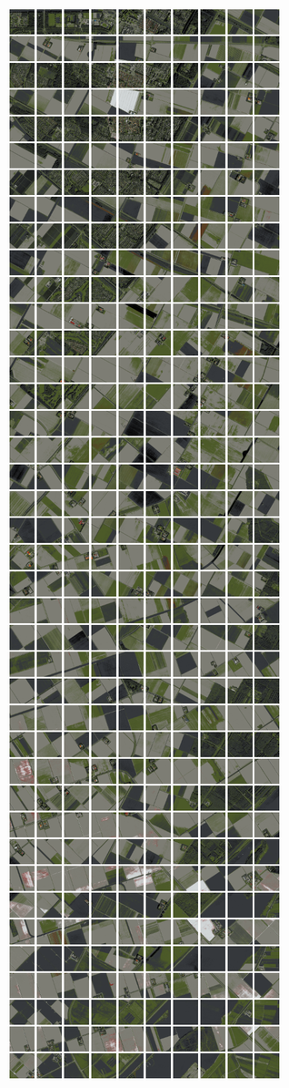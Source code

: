 <html>
<div>
<img src="https://github.com/HakkaTjakka/NL_TILE_MAP/blob/main/18/631/-1053/r.6310.-10530.png" height="44" width="44">
<img src="https://github.com/HakkaTjakka/NL_TILE_MAP/blob/main/18/631/-1053/r.6311.-10530.png" height="44" width="44">
<img src="https://github.com/HakkaTjakka/NL_TILE_MAP/blob/main/18/631/-1053/r.6312.-10530.png" height="44" width="44">
<img src="https://github.com/HakkaTjakka/NL_TILE_MAP/blob/main/18/631/-1053/r.6313.-10530.png" height="44" width="44">
<img src="https://github.com/HakkaTjakka/NL_TILE_MAP/blob/main/18/631/-1053/r.6314.-10530.png" height="44" width="44">
<img src="https://github.com/HakkaTjakka/NL_TILE_MAP/blob/main/18/631/-1053/r.6315.-10530.png" height="44" width="44">
<img src="https://github.com/HakkaTjakka/NL_TILE_MAP/blob/main/18/631/-1053/r.6316.-10530.png" height="44" width="44">
<img src="https://github.com/HakkaTjakka/NL_TILE_MAP/blob/main/18/631/-1053/r.6317.-10530.png" height="44" width="44">
<img src="https://github.com/HakkaTjakka/NL_TILE_MAP/blob/main/18/631/-1053/r.6318.-10530.png" height="44" width="44">
<img src="https://github.com/HakkaTjakka/NL_TILE_MAP/blob/main/18/631/-1053/r.6319.-10530.png" height="44" width="44">
<img src="https://github.com/HakkaTjakka/NL_TILE_MAP/blob/main/18/632/-1053/r.6320.-10530.png" height="44" width="44">
<img src="https://github.com/HakkaTjakka/NL_TILE_MAP/blob/main/18/632/-1053/r.6321.-10530.png" height="44" width="44">
<img src="https://github.com/HakkaTjakka/NL_TILE_MAP/blob/main/18/632/-1053/r.6322.-10530.png" height="44" width="44">
<img src="https://github.com/HakkaTjakka/NL_TILE_MAP/blob/main/18/632/-1053/r.6323.-10530.png" height="44" width="44">
<img src="https://github.com/HakkaTjakka/NL_TILE_MAP/blob/main/18/632/-1053/r.6324.-10530.png" height="44" width="44">
<img src="https://github.com/HakkaTjakka/NL_TILE_MAP/blob/main/18/632/-1053/r.6325.-10530.png" height="44" width="44">
<img src="https://github.com/HakkaTjakka/NL_TILE_MAP/blob/main/18/632/-1053/r.6326.-10530.png" height="44" width="44">
<img src="https://github.com/HakkaTjakka/NL_TILE_MAP/blob/main/18/632/-1053/r.6327.-10530.png" height="44" width="44">
<img src="https://github.com/HakkaTjakka/NL_TILE_MAP/blob/main/18/632/-1053/r.6328.-10530.png" height="44" width="44">
<img src="https://github.com/HakkaTjakka/NL_TILE_MAP/blob/main/18/632/-1053/r.6329.-10530.png" height="44" width="44">
<br>
<img src="https://github.com/HakkaTjakka/NL_TILE_MAP/blob/main/18/631/-1053/r.6310.-10529.png" height="44" width="44">
<img src="https://github.com/HakkaTjakka/NL_TILE_MAP/blob/main/18/631/-1053/r.6311.-10529.png" height="44" width="44">
<img src="https://github.com/HakkaTjakka/NL_TILE_MAP/blob/main/18/631/-1053/r.6312.-10529.png" height="44" width="44">
<img src="https://github.com/HakkaTjakka/NL_TILE_MAP/blob/main/18/631/-1053/r.6313.-10529.png" height="44" width="44">
<img src="https://github.com/HakkaTjakka/NL_TILE_MAP/blob/main/18/631/-1053/r.6314.-10529.png" height="44" width="44">
<img src="https://github.com/HakkaTjakka/NL_TILE_MAP/blob/main/18/631/-1053/r.6315.-10529.png" height="44" width="44">
<img src="https://github.com/HakkaTjakka/NL_TILE_MAP/blob/main/18/631/-1053/r.6316.-10529.png" height="44" width="44">
<img src="https://github.com/HakkaTjakka/NL_TILE_MAP/blob/main/18/631/-1053/r.6317.-10529.png" height="44" width="44">
<img src="https://github.com/HakkaTjakka/NL_TILE_MAP/blob/main/18/631/-1053/r.6318.-10529.png" height="44" width="44">
<img src="https://github.com/HakkaTjakka/NL_TILE_MAP/blob/main/18/631/-1053/r.6319.-10529.png" height="44" width="44">
<img src="https://github.com/HakkaTjakka/NL_TILE_MAP/blob/main/18/632/-1053/r.6320.-10529.png" height="44" width="44">
<img src="https://github.com/HakkaTjakka/NL_TILE_MAP/blob/main/18/632/-1053/r.6321.-10529.png" height="44" width="44">
<img src="https://github.com/HakkaTjakka/NL_TILE_MAP/blob/main/18/632/-1053/r.6322.-10529.png" height="44" width="44">
<img src="https://github.com/HakkaTjakka/NL_TILE_MAP/blob/main/18/632/-1053/r.6323.-10529.png" height="44" width="44">
<img src="https://github.com/HakkaTjakka/NL_TILE_MAP/blob/main/18/632/-1053/r.6324.-10529.png" height="44" width="44">
<img src="https://github.com/HakkaTjakka/NL_TILE_MAP/blob/main/18/632/-1053/r.6325.-10529.png" height="44" width="44">
<img src="https://github.com/HakkaTjakka/NL_TILE_MAP/blob/main/18/632/-1053/r.6326.-10529.png" height="44" width="44">
<img src="https://github.com/HakkaTjakka/NL_TILE_MAP/blob/main/18/632/-1053/r.6327.-10529.png" height="44" width="44">
<img src="https://github.com/HakkaTjakka/NL_TILE_MAP/blob/main/18/632/-1053/r.6328.-10529.png" height="44" width="44">
<img src="https://github.com/HakkaTjakka/NL_TILE_MAP/blob/main/18/632/-1053/r.6329.-10529.png" height="44" width="44">
<br>
<img src="https://github.com/HakkaTjakka/NL_TILE_MAP/blob/main/18/631/-1053/r.6310.-10528.png" height="44" width="44">
<img src="https://github.com/HakkaTjakka/NL_TILE_MAP/blob/main/18/631/-1053/r.6311.-10528.png" height="44" width="44">
<img src="https://github.com/HakkaTjakka/NL_TILE_MAP/blob/main/18/631/-1053/r.6312.-10528.png" height="44" width="44">
<img src="https://github.com/HakkaTjakka/NL_TILE_MAP/blob/main/18/631/-1053/r.6313.-10528.png" height="44" width="44">
<img src="https://github.com/HakkaTjakka/NL_TILE_MAP/blob/main/18/631/-1053/r.6314.-10528.png" height="44" width="44">
<img src="https://github.com/HakkaTjakka/NL_TILE_MAP/blob/main/18/631/-1053/r.6315.-10528.png" height="44" width="44">
<img src="https://github.com/HakkaTjakka/NL_TILE_MAP/blob/main/18/631/-1053/r.6316.-10528.png" height="44" width="44">
<img src="https://github.com/HakkaTjakka/NL_TILE_MAP/blob/main/18/631/-1053/r.6317.-10528.png" height="44" width="44">
<img src="https://github.com/HakkaTjakka/NL_TILE_MAP/blob/main/18/631/-1053/r.6318.-10528.png" height="44" width="44">
<img src="https://github.com/HakkaTjakka/NL_TILE_MAP/blob/main/18/631/-1053/r.6319.-10528.png" height="44" width="44">
<img src="https://github.com/HakkaTjakka/NL_TILE_MAP/blob/main/18/632/-1053/r.6320.-10528.png" height="44" width="44">
<img src="https://github.com/HakkaTjakka/NL_TILE_MAP/blob/main/18/632/-1053/r.6321.-10528.png" height="44" width="44">
<img src="https://github.com/HakkaTjakka/NL_TILE_MAP/blob/main/18/632/-1053/r.6322.-10528.png" height="44" width="44">
<img src="https://github.com/HakkaTjakka/NL_TILE_MAP/blob/main/18/632/-1053/r.6323.-10528.png" height="44" width="44">
<img src="https://github.com/HakkaTjakka/NL_TILE_MAP/blob/main/18/632/-1053/r.6324.-10528.png" height="44" width="44">
<img src="https://github.com/HakkaTjakka/NL_TILE_MAP/blob/main/18/632/-1053/r.6325.-10528.png" height="44" width="44">
<img src="https://github.com/HakkaTjakka/NL_TILE_MAP/blob/main/18/632/-1053/r.6326.-10528.png" height="44" width="44">
<img src="https://github.com/HakkaTjakka/NL_TILE_MAP/blob/main/18/632/-1053/r.6327.-10528.png" height="44" width="44">
<img src="https://github.com/HakkaTjakka/NL_TILE_MAP/blob/main/18/632/-1053/r.6328.-10528.png" height="44" width="44">
<img src="https://github.com/HakkaTjakka/NL_TILE_MAP/blob/main/18/632/-1053/r.6329.-10528.png" height="44" width="44">
<br>
<img src="https://github.com/HakkaTjakka/NL_TILE_MAP/blob/main/18/631/-1053/r.6310.-10527.png" height="44" width="44">
<img src="https://github.com/HakkaTjakka/NL_TILE_MAP/blob/main/18/631/-1053/r.6311.-10527.png" height="44" width="44">
<img src="https://github.com/HakkaTjakka/NL_TILE_MAP/blob/main/18/631/-1053/r.6312.-10527.png" height="44" width="44">
<img src="https://github.com/HakkaTjakka/NL_TILE_MAP/blob/main/18/631/-1053/r.6313.-10527.png" height="44" width="44">
<img src="https://github.com/HakkaTjakka/NL_TILE_MAP/blob/main/18/631/-1053/r.6314.-10527.png" height="44" width="44">
<img src="https://github.com/HakkaTjakka/NL_TILE_MAP/blob/main/18/631/-1053/r.6315.-10527.png" height="44" width="44">
<img src="https://github.com/HakkaTjakka/NL_TILE_MAP/blob/main/18/631/-1053/r.6316.-10527.png" height="44" width="44">
<img src="https://github.com/HakkaTjakka/NL_TILE_MAP/blob/main/18/631/-1053/r.6317.-10527.png" height="44" width="44">
<img src="https://github.com/HakkaTjakka/NL_TILE_MAP/blob/main/18/631/-1053/r.6318.-10527.png" height="44" width="44">
<img src="https://github.com/HakkaTjakka/NL_TILE_MAP/blob/main/18/631/-1053/r.6319.-10527.png" height="44" width="44">
<img src="https://github.com/HakkaTjakka/NL_TILE_MAP/blob/main/18/632/-1053/r.6320.-10527.png" height="44" width="44">
<img src="https://github.com/HakkaTjakka/NL_TILE_MAP/blob/main/18/632/-1053/r.6321.-10527.png" height="44" width="44">
<img src="https://github.com/HakkaTjakka/NL_TILE_MAP/blob/main/18/632/-1053/r.6322.-10527.png" height="44" width="44">
<img src="https://github.com/HakkaTjakka/NL_TILE_MAP/blob/main/18/632/-1053/r.6323.-10527.png" height="44" width="44">
<img src="https://github.com/HakkaTjakka/NL_TILE_MAP/blob/main/18/632/-1053/r.6324.-10527.png" height="44" width="44">
<img src="https://github.com/HakkaTjakka/NL_TILE_MAP/blob/main/18/632/-1053/r.6325.-10527.png" height="44" width="44">
<img src="https://github.com/HakkaTjakka/NL_TILE_MAP/blob/main/18/632/-1053/r.6326.-10527.png" height="44" width="44">
<img src="https://github.com/HakkaTjakka/NL_TILE_MAP/blob/main/18/632/-1053/r.6327.-10527.png" height="44" width="44">
<img src="https://github.com/HakkaTjakka/NL_TILE_MAP/blob/main/18/632/-1053/r.6328.-10527.png" height="44" width="44">
<img src="https://github.com/HakkaTjakka/NL_TILE_MAP/blob/main/18/632/-1053/r.6329.-10527.png" height="44" width="44">
<br>
<img src="https://github.com/HakkaTjakka/NL_TILE_MAP/blob/main/18/631/-1053/r.6310.-10526.png" height="44" width="44">
<img src="https://github.com/HakkaTjakka/NL_TILE_MAP/blob/main/18/631/-1053/r.6311.-10526.png" height="44" width="44">
<img src="https://github.com/HakkaTjakka/NL_TILE_MAP/blob/main/18/631/-1053/r.6312.-10526.png" height="44" width="44">
<img src="https://github.com/HakkaTjakka/NL_TILE_MAP/blob/main/18/631/-1053/r.6313.-10526.png" height="44" width="44">
<img src="https://github.com/HakkaTjakka/NL_TILE_MAP/blob/main/18/631/-1053/r.6314.-10526.png" height="44" width="44">
<img src="https://github.com/HakkaTjakka/NL_TILE_MAP/blob/main/18/631/-1053/r.6315.-10526.png" height="44" width="44">
<img src="https://github.com/HakkaTjakka/NL_TILE_MAP/blob/main/18/631/-1053/r.6316.-10526.png" height="44" width="44">
<img src="https://github.com/HakkaTjakka/NL_TILE_MAP/blob/main/18/631/-1053/r.6317.-10526.png" height="44" width="44">
<img src="https://github.com/HakkaTjakka/NL_TILE_MAP/blob/main/18/631/-1053/r.6318.-10526.png" height="44" width="44">
<img src="https://github.com/HakkaTjakka/NL_TILE_MAP/blob/main/18/631/-1053/r.6319.-10526.png" height="44" width="44">
<img src="https://github.com/HakkaTjakka/NL_TILE_MAP/blob/main/18/632/-1053/r.6320.-10526.png" height="44" width="44">
<img src="https://github.com/HakkaTjakka/NL_TILE_MAP/blob/main/18/632/-1053/r.6321.-10526.png" height="44" width="44">
<img src="https://github.com/HakkaTjakka/NL_TILE_MAP/blob/main/18/632/-1053/r.6322.-10526.png" height="44" width="44">
<img src="https://github.com/HakkaTjakka/NL_TILE_MAP/blob/main/18/632/-1053/r.6323.-10526.png" height="44" width="44">
<img src="https://github.com/HakkaTjakka/NL_TILE_MAP/blob/main/18/632/-1053/r.6324.-10526.png" height="44" width="44">
<img src="https://github.com/HakkaTjakka/NL_TILE_MAP/blob/main/18/632/-1053/r.6325.-10526.png" height="44" width="44">
<img src="https://github.com/HakkaTjakka/NL_TILE_MAP/blob/main/18/632/-1053/r.6326.-10526.png" height="44" width="44">
<img src="https://github.com/HakkaTjakka/NL_TILE_MAP/blob/main/18/632/-1053/r.6327.-10526.png" height="44" width="44">
<img src="https://github.com/HakkaTjakka/NL_TILE_MAP/blob/main/18/632/-1053/r.6328.-10526.png" height="44" width="44">
<img src="https://github.com/HakkaTjakka/NL_TILE_MAP/blob/main/18/632/-1053/r.6329.-10526.png" height="44" width="44">
<br>
<img src="https://github.com/HakkaTjakka/NL_TILE_MAP/blob/main/18/631/-1053/r.6310.-10525.png" height="44" width="44">
<img src="https://github.com/HakkaTjakka/NL_TILE_MAP/blob/main/18/631/-1053/r.6311.-10525.png" height="44" width="44">
<img src="https://github.com/HakkaTjakka/NL_TILE_MAP/blob/main/18/631/-1053/r.6312.-10525.png" height="44" width="44">
<img src="https://github.com/HakkaTjakka/NL_TILE_MAP/blob/main/18/631/-1053/r.6313.-10525.png" height="44" width="44">
<img src="https://github.com/HakkaTjakka/NL_TILE_MAP/blob/main/18/631/-1053/r.6314.-10525.png" height="44" width="44">
<img src="https://github.com/HakkaTjakka/NL_TILE_MAP/blob/main/18/631/-1053/r.6315.-10525.png" height="44" width="44">
<img src="https://github.com/HakkaTjakka/NL_TILE_MAP/blob/main/18/631/-1053/r.6316.-10525.png" height="44" width="44">
<img src="https://github.com/HakkaTjakka/NL_TILE_MAP/blob/main/18/631/-1053/r.6317.-10525.png" height="44" width="44">
<img src="https://github.com/HakkaTjakka/NL_TILE_MAP/blob/main/18/631/-1053/r.6318.-10525.png" height="44" width="44">
<img src="https://github.com/HakkaTjakka/NL_TILE_MAP/blob/main/18/631/-1053/r.6319.-10525.png" height="44" width="44">
<img src="https://github.com/HakkaTjakka/NL_TILE_MAP/blob/main/18/632/-1053/r.6320.-10525.png" height="44" width="44">
<img src="https://github.com/HakkaTjakka/NL_TILE_MAP/blob/main/18/632/-1053/r.6321.-10525.png" height="44" width="44">
<img src="https://github.com/HakkaTjakka/NL_TILE_MAP/blob/main/18/632/-1053/r.6322.-10525.png" height="44" width="44">
<img src="https://github.com/HakkaTjakka/NL_TILE_MAP/blob/main/18/632/-1053/r.6323.-10525.png" height="44" width="44">
<img src="https://github.com/HakkaTjakka/NL_TILE_MAP/blob/main/18/632/-1053/r.6324.-10525.png" height="44" width="44">
<img src="https://github.com/HakkaTjakka/NL_TILE_MAP/blob/main/18/632/-1053/r.6325.-10525.png" height="44" width="44">
<img src="https://github.com/HakkaTjakka/NL_TILE_MAP/blob/main/18/632/-1053/r.6326.-10525.png" height="44" width="44">
<img src="https://github.com/HakkaTjakka/NL_TILE_MAP/blob/main/18/632/-1053/r.6327.-10525.png" height="44" width="44">
<img src="https://github.com/HakkaTjakka/NL_TILE_MAP/blob/main/18/632/-1053/r.6328.-10525.png" height="44" width="44">
<img src="https://github.com/HakkaTjakka/NL_TILE_MAP/blob/main/18/632/-1053/r.6329.-10525.png" height="44" width="44">
<br>
<img src="https://github.com/HakkaTjakka/NL_TILE_MAP/blob/main/18/631/-1053/r.6310.-10524.png" height="44" width="44">
<img src="https://github.com/HakkaTjakka/NL_TILE_MAP/blob/main/18/631/-1053/r.6311.-10524.png" height="44" width="44">
<img src="https://github.com/HakkaTjakka/NL_TILE_MAP/blob/main/18/631/-1053/r.6312.-10524.png" height="44" width="44">
<img src="https://github.com/HakkaTjakka/NL_TILE_MAP/blob/main/18/631/-1053/r.6313.-10524.png" height="44" width="44">
<img src="https://github.com/HakkaTjakka/NL_TILE_MAP/blob/main/18/631/-1053/r.6314.-10524.png" height="44" width="44">
<img src="https://github.com/HakkaTjakka/NL_TILE_MAP/blob/main/18/631/-1053/r.6315.-10524.png" height="44" width="44">
<img src="https://github.com/HakkaTjakka/NL_TILE_MAP/blob/main/18/631/-1053/r.6316.-10524.png" height="44" width="44">
<img src="https://github.com/HakkaTjakka/NL_TILE_MAP/blob/main/18/631/-1053/r.6317.-10524.png" height="44" width="44">
<img src="https://github.com/HakkaTjakka/NL_TILE_MAP/blob/main/18/631/-1053/r.6318.-10524.png" height="44" width="44">
<img src="https://github.com/HakkaTjakka/NL_TILE_MAP/blob/main/18/631/-1053/r.6319.-10524.png" height="44" width="44">
<img src="https://github.com/HakkaTjakka/NL_TILE_MAP/blob/main/18/632/-1053/r.6320.-10524.png" height="44" width="44">
<img src="https://github.com/HakkaTjakka/NL_TILE_MAP/blob/main/18/632/-1053/r.6321.-10524.png" height="44" width="44">
<img src="https://github.com/HakkaTjakka/NL_TILE_MAP/blob/main/18/632/-1053/r.6322.-10524.png" height="44" width="44">
<img src="https://github.com/HakkaTjakka/NL_TILE_MAP/blob/main/18/632/-1053/r.6323.-10524.png" height="44" width="44">
<img src="https://github.com/HakkaTjakka/NL_TILE_MAP/blob/main/18/632/-1053/r.6324.-10524.png" height="44" width="44">
<img src="https://github.com/HakkaTjakka/NL_TILE_MAP/blob/main/18/632/-1053/r.6325.-10524.png" height="44" width="44">
<img src="https://github.com/HakkaTjakka/NL_TILE_MAP/blob/main/18/632/-1053/r.6326.-10524.png" height="44" width="44">
<img src="https://github.com/HakkaTjakka/NL_TILE_MAP/blob/main/18/632/-1053/r.6327.-10524.png" height="44" width="44">
<img src="https://github.com/HakkaTjakka/NL_TILE_MAP/blob/main/18/632/-1053/r.6328.-10524.png" height="44" width="44">
<img src="https://github.com/HakkaTjakka/NL_TILE_MAP/blob/main/18/632/-1053/r.6329.-10524.png" height="44" width="44">
<br>
<img src="https://github.com/HakkaTjakka/NL_TILE_MAP/blob/main/18/631/-1053/r.6310.-10523.png" height="44" width="44">
<img src="https://github.com/HakkaTjakka/NL_TILE_MAP/blob/main/18/631/-1053/r.6311.-10523.png" height="44" width="44">
<img src="https://github.com/HakkaTjakka/NL_TILE_MAP/blob/main/18/631/-1053/r.6312.-10523.png" height="44" width="44">
<img src="https://github.com/HakkaTjakka/NL_TILE_MAP/blob/main/18/631/-1053/r.6313.-10523.png" height="44" width="44">
<img src="https://github.com/HakkaTjakka/NL_TILE_MAP/blob/main/18/631/-1053/r.6314.-10523.png" height="44" width="44">
<img src="https://github.com/HakkaTjakka/NL_TILE_MAP/blob/main/18/631/-1053/r.6315.-10523.png" height="44" width="44">
<img src="https://github.com/HakkaTjakka/NL_TILE_MAP/blob/main/18/631/-1053/r.6316.-10523.png" height="44" width="44">
<img src="https://github.com/HakkaTjakka/NL_TILE_MAP/blob/main/18/631/-1053/r.6317.-10523.png" height="44" width="44">
<img src="https://github.com/HakkaTjakka/NL_TILE_MAP/blob/main/18/631/-1053/r.6318.-10523.png" height="44" width="44">
<img src="https://github.com/HakkaTjakka/NL_TILE_MAP/blob/main/18/631/-1053/r.6319.-10523.png" height="44" width="44">
<img src="https://github.com/HakkaTjakka/NL_TILE_MAP/blob/main/18/632/-1053/r.6320.-10523.png" height="44" width="44">
<img src="https://github.com/HakkaTjakka/NL_TILE_MAP/blob/main/18/632/-1053/r.6321.-10523.png" height="44" width="44">
<img src="https://github.com/HakkaTjakka/NL_TILE_MAP/blob/main/18/632/-1053/r.6322.-10523.png" height="44" width="44">
<img src="https://github.com/HakkaTjakka/NL_TILE_MAP/blob/main/18/632/-1053/r.6323.-10523.png" height="44" width="44">
<img src="https://github.com/HakkaTjakka/NL_TILE_MAP/blob/main/18/632/-1053/r.6324.-10523.png" height="44" width="44">
<img src="https://github.com/HakkaTjakka/NL_TILE_MAP/blob/main/18/632/-1053/r.6325.-10523.png" height="44" width="44">
<img src="https://github.com/HakkaTjakka/NL_TILE_MAP/blob/main/18/632/-1053/r.6326.-10523.png" height="44" width="44">
<img src="https://github.com/HakkaTjakka/NL_TILE_MAP/blob/main/18/632/-1053/r.6327.-10523.png" height="44" width="44">
<img src="https://github.com/HakkaTjakka/NL_TILE_MAP/blob/main/18/632/-1053/r.6328.-10523.png" height="44" width="44">
<img src="https://github.com/HakkaTjakka/NL_TILE_MAP/blob/main/18/632/-1053/r.6329.-10523.png" height="44" width="44">
<br>
<img src="https://github.com/HakkaTjakka/NL_TILE_MAP/blob/main/18/631/-1053/r.6310.-10522.png" height="44" width="44">
<img src="https://github.com/HakkaTjakka/NL_TILE_MAP/blob/main/18/631/-1053/r.6311.-10522.png" height="44" width="44">
<img src="https://github.com/HakkaTjakka/NL_TILE_MAP/blob/main/18/631/-1053/r.6312.-10522.png" height="44" width="44">
<img src="https://github.com/HakkaTjakka/NL_TILE_MAP/blob/main/18/631/-1053/r.6313.-10522.png" height="44" width="44">
<img src="https://github.com/HakkaTjakka/NL_TILE_MAP/blob/main/18/631/-1053/r.6314.-10522.png" height="44" width="44">
<img src="https://github.com/HakkaTjakka/NL_TILE_MAP/blob/main/18/631/-1053/r.6315.-10522.png" height="44" width="44">
<img src="https://github.com/HakkaTjakka/NL_TILE_MAP/blob/main/18/631/-1053/r.6316.-10522.png" height="44" width="44">
<img src="https://github.com/HakkaTjakka/NL_TILE_MAP/blob/main/18/631/-1053/r.6317.-10522.png" height="44" width="44">
<img src="https://github.com/HakkaTjakka/NL_TILE_MAP/blob/main/18/631/-1053/r.6318.-10522.png" height="44" width="44">
<img src="https://github.com/HakkaTjakka/NL_TILE_MAP/blob/main/18/631/-1053/r.6319.-10522.png" height="44" width="44">
<img src="https://github.com/HakkaTjakka/NL_TILE_MAP/blob/main/18/632/-1053/r.6320.-10522.png" height="44" width="44">
<img src="https://github.com/HakkaTjakka/NL_TILE_MAP/blob/main/18/632/-1053/r.6321.-10522.png" height="44" width="44">
<img src="https://github.com/HakkaTjakka/NL_TILE_MAP/blob/main/18/632/-1053/r.6322.-10522.png" height="44" width="44">
<img src="https://github.com/HakkaTjakka/NL_TILE_MAP/blob/main/18/632/-1053/r.6323.-10522.png" height="44" width="44">
<img src="https://github.com/HakkaTjakka/NL_TILE_MAP/blob/main/18/632/-1053/r.6324.-10522.png" height="44" width="44">
<img src="https://github.com/HakkaTjakka/NL_TILE_MAP/blob/main/18/632/-1053/r.6325.-10522.png" height="44" width="44">
<img src="https://github.com/HakkaTjakka/NL_TILE_MAP/blob/main/18/632/-1053/r.6326.-10522.png" height="44" width="44">
<img src="https://github.com/HakkaTjakka/NL_TILE_MAP/blob/main/18/632/-1053/r.6327.-10522.png" height="44" width="44">
<img src="https://github.com/HakkaTjakka/NL_TILE_MAP/blob/main/18/632/-1053/r.6328.-10522.png" height="44" width="44">
<img src="https://github.com/HakkaTjakka/NL_TILE_MAP/blob/main/18/632/-1053/r.6329.-10522.png" height="44" width="44">
<br>
<img src="https://github.com/HakkaTjakka/NL_TILE_MAP/blob/main/18/631/-1053/r.6310.-10521.png" height="44" width="44">
<img src="https://github.com/HakkaTjakka/NL_TILE_MAP/blob/main/18/631/-1053/r.6311.-10521.png" height="44" width="44">
<img src="https://github.com/HakkaTjakka/NL_TILE_MAP/blob/main/18/631/-1053/r.6312.-10521.png" height="44" width="44">
<img src="https://github.com/HakkaTjakka/NL_TILE_MAP/blob/main/18/631/-1053/r.6313.-10521.png" height="44" width="44">
<img src="https://github.com/HakkaTjakka/NL_TILE_MAP/blob/main/18/631/-1053/r.6314.-10521.png" height="44" width="44">
<img src="https://github.com/HakkaTjakka/NL_TILE_MAP/blob/main/18/631/-1053/r.6315.-10521.png" height="44" width="44">
<img src="https://github.com/HakkaTjakka/NL_TILE_MAP/blob/main/18/631/-1053/r.6316.-10521.png" height="44" width="44">
<img src="https://github.com/HakkaTjakka/NL_TILE_MAP/blob/main/18/631/-1053/r.6317.-10521.png" height="44" width="44">
<img src="https://github.com/HakkaTjakka/NL_TILE_MAP/blob/main/18/631/-1053/r.6318.-10521.png" height="44" width="44">
<img src="https://github.com/HakkaTjakka/NL_TILE_MAP/blob/main/18/631/-1053/r.6319.-10521.png" height="44" width="44">
<img src="https://github.com/HakkaTjakka/NL_TILE_MAP/blob/main/18/632/-1053/r.6320.-10521.png" height="44" width="44">
<img src="https://github.com/HakkaTjakka/NL_TILE_MAP/blob/main/18/632/-1053/r.6321.-10521.png" height="44" width="44">
<img src="https://github.com/HakkaTjakka/NL_TILE_MAP/blob/main/18/632/-1053/r.6322.-10521.png" height="44" width="44">
<img src="https://github.com/HakkaTjakka/NL_TILE_MAP/blob/main/18/632/-1053/r.6323.-10521.png" height="44" width="44">
<img src="https://github.com/HakkaTjakka/NL_TILE_MAP/blob/main/18/632/-1053/r.6324.-10521.png" height="44" width="44">
<img src="https://github.com/HakkaTjakka/NL_TILE_MAP/blob/main/18/632/-1053/r.6325.-10521.png" height="44" width="44">
<img src="https://github.com/HakkaTjakka/NL_TILE_MAP/blob/main/18/632/-1053/r.6326.-10521.png" height="44" width="44">
<img src="https://github.com/HakkaTjakka/NL_TILE_MAP/blob/main/18/632/-1053/r.6327.-10521.png" height="44" width="44">
<img src="https://github.com/HakkaTjakka/NL_TILE_MAP/blob/main/18/632/-1053/r.6328.-10521.png" height="44" width="44">
<img src="https://github.com/HakkaTjakka/NL_TILE_MAP/blob/main/18/632/-1053/r.6329.-10521.png" height="44" width="44">
<br>
<img src="https://github.com/HakkaTjakka/NL_TILE_MAP/blob/main/18/631/-1052/r.6310.-10520.png" height="44" width="44">
<img src="https://github.com/HakkaTjakka/NL_TILE_MAP/blob/main/18/631/-1052/r.6311.-10520.png" height="44" width="44">
<img src="https://github.com/HakkaTjakka/NL_TILE_MAP/blob/main/18/631/-1052/r.6312.-10520.png" height="44" width="44">
<img src="https://github.com/HakkaTjakka/NL_TILE_MAP/blob/main/18/631/-1052/r.6313.-10520.png" height="44" width="44">
<img src="https://github.com/HakkaTjakka/NL_TILE_MAP/blob/main/18/631/-1052/r.6314.-10520.png" height="44" width="44">
<img src="https://github.com/HakkaTjakka/NL_TILE_MAP/blob/main/18/631/-1052/r.6315.-10520.png" height="44" width="44">
<img src="https://github.com/HakkaTjakka/NL_TILE_MAP/blob/main/18/631/-1052/r.6316.-10520.png" height="44" width="44">
<img src="https://github.com/HakkaTjakka/NL_TILE_MAP/blob/main/18/631/-1052/r.6317.-10520.png" height="44" width="44">
<img src="https://github.com/HakkaTjakka/NL_TILE_MAP/blob/main/18/631/-1052/r.6318.-10520.png" height="44" width="44">
<img src="https://github.com/HakkaTjakka/NL_TILE_MAP/blob/main/18/631/-1052/r.6319.-10520.png" height="44" width="44">
<img src="https://github.com/HakkaTjakka/NL_TILE_MAP/blob/main/18/632/-1052/r.6320.-10520.png" height="44" width="44">
<img src="https://github.com/HakkaTjakka/NL_TILE_MAP/blob/main/18/632/-1052/r.6321.-10520.png" height="44" width="44">
<img src="https://github.com/HakkaTjakka/NL_TILE_MAP/blob/main/18/632/-1052/r.6322.-10520.png" height="44" width="44">
<img src="https://github.com/HakkaTjakka/NL_TILE_MAP/blob/main/18/632/-1052/r.6323.-10520.png" height="44" width="44">
<img src="https://github.com/HakkaTjakka/NL_TILE_MAP/blob/main/18/632/-1052/r.6324.-10520.png" height="44" width="44">
<img src="https://github.com/HakkaTjakka/NL_TILE_MAP/blob/main/18/632/-1052/r.6325.-10520.png" height="44" width="44">
<img src="https://github.com/HakkaTjakka/NL_TILE_MAP/blob/main/18/632/-1052/r.6326.-10520.png" height="44" width="44">
<img src="https://github.com/HakkaTjakka/NL_TILE_MAP/blob/main/18/632/-1052/r.6327.-10520.png" height="44" width="44">
<img src="https://github.com/HakkaTjakka/NL_TILE_MAP/blob/main/18/632/-1052/r.6328.-10520.png" height="44" width="44">
<img src="https://github.com/HakkaTjakka/NL_TILE_MAP/blob/main/18/632/-1052/r.6329.-10520.png" height="44" width="44">
<br>
<img src="https://github.com/HakkaTjakka/NL_TILE_MAP/blob/main/18/631/-1052/r.6310.-10519.png" height="44" width="44">
<img src="https://github.com/HakkaTjakka/NL_TILE_MAP/blob/main/18/631/-1052/r.6311.-10519.png" height="44" width="44">
<img src="https://github.com/HakkaTjakka/NL_TILE_MAP/blob/main/18/631/-1052/r.6312.-10519.png" height="44" width="44">
<img src="https://github.com/HakkaTjakka/NL_TILE_MAP/blob/main/18/631/-1052/r.6313.-10519.png" height="44" width="44">
<img src="https://github.com/HakkaTjakka/NL_TILE_MAP/blob/main/18/631/-1052/r.6314.-10519.png" height="44" width="44">
<img src="https://github.com/HakkaTjakka/NL_TILE_MAP/blob/main/18/631/-1052/r.6315.-10519.png" height="44" width="44">
<img src="https://github.com/HakkaTjakka/NL_TILE_MAP/blob/main/18/631/-1052/r.6316.-10519.png" height="44" width="44">
<img src="https://github.com/HakkaTjakka/NL_TILE_MAP/blob/main/18/631/-1052/r.6317.-10519.png" height="44" width="44">
<img src="https://github.com/HakkaTjakka/NL_TILE_MAP/blob/main/18/631/-1052/r.6318.-10519.png" height="44" width="44">
<img src="https://github.com/HakkaTjakka/NL_TILE_MAP/blob/main/18/631/-1052/r.6319.-10519.png" height="44" width="44">
<img src="https://github.com/HakkaTjakka/NL_TILE_MAP/blob/main/18/632/-1052/r.6320.-10519.png" height="44" width="44">
<img src="https://github.com/HakkaTjakka/NL_TILE_MAP/blob/main/18/632/-1052/r.6321.-10519.png" height="44" width="44">
<img src="https://github.com/HakkaTjakka/NL_TILE_MAP/blob/main/18/632/-1052/r.6322.-10519.png" height="44" width="44">
<img src="https://github.com/HakkaTjakka/NL_TILE_MAP/blob/main/18/632/-1052/r.6323.-10519.png" height="44" width="44">
<img src="https://github.com/HakkaTjakka/NL_TILE_MAP/blob/main/18/632/-1052/r.6324.-10519.png" height="44" width="44">
<img src="https://github.com/HakkaTjakka/NL_TILE_MAP/blob/main/18/632/-1052/r.6325.-10519.png" height="44" width="44">
<img src="https://github.com/HakkaTjakka/NL_TILE_MAP/blob/main/18/632/-1052/r.6326.-10519.png" height="44" width="44">
<img src="https://github.com/HakkaTjakka/NL_TILE_MAP/blob/main/18/632/-1052/r.6327.-10519.png" height="44" width="44">
<img src="https://github.com/HakkaTjakka/NL_TILE_MAP/blob/main/18/632/-1052/r.6328.-10519.png" height="44" width="44">
<img src="https://github.com/HakkaTjakka/NL_TILE_MAP/blob/main/18/632/-1052/r.6329.-10519.png" height="44" width="44">
<br>
<img src="https://github.com/HakkaTjakka/NL_TILE_MAP/blob/main/18/631/-1052/r.6310.-10518.png" height="44" width="44">
<img src="https://github.com/HakkaTjakka/NL_TILE_MAP/blob/main/18/631/-1052/r.6311.-10518.png" height="44" width="44">
<img src="https://github.com/HakkaTjakka/NL_TILE_MAP/blob/main/18/631/-1052/r.6312.-10518.png" height="44" width="44">
<img src="https://github.com/HakkaTjakka/NL_TILE_MAP/blob/main/18/631/-1052/r.6313.-10518.png" height="44" width="44">
<img src="https://github.com/HakkaTjakka/NL_TILE_MAP/blob/main/18/631/-1052/r.6314.-10518.png" height="44" width="44">
<img src="https://github.com/HakkaTjakka/NL_TILE_MAP/blob/main/18/631/-1052/r.6315.-10518.png" height="44" width="44">
<img src="https://github.com/HakkaTjakka/NL_TILE_MAP/blob/main/18/631/-1052/r.6316.-10518.png" height="44" width="44">
<img src="https://github.com/HakkaTjakka/NL_TILE_MAP/blob/main/18/631/-1052/r.6317.-10518.png" height="44" width="44">
<img src="https://github.com/HakkaTjakka/NL_TILE_MAP/blob/main/18/631/-1052/r.6318.-10518.png" height="44" width="44">
<img src="https://github.com/HakkaTjakka/NL_TILE_MAP/blob/main/18/631/-1052/r.6319.-10518.png" height="44" width="44">
<img src="https://github.com/HakkaTjakka/NL_TILE_MAP/blob/main/18/632/-1052/r.6320.-10518.png" height="44" width="44">
<img src="https://github.com/HakkaTjakka/NL_TILE_MAP/blob/main/18/632/-1052/r.6321.-10518.png" height="44" width="44">
<img src="https://github.com/HakkaTjakka/NL_TILE_MAP/blob/main/18/632/-1052/r.6322.-10518.png" height="44" width="44">
<img src="https://github.com/HakkaTjakka/NL_TILE_MAP/blob/main/18/632/-1052/r.6323.-10518.png" height="44" width="44">
<img src="https://github.com/HakkaTjakka/NL_TILE_MAP/blob/main/18/632/-1052/r.6324.-10518.png" height="44" width="44">
<img src="https://github.com/HakkaTjakka/NL_TILE_MAP/blob/main/18/632/-1052/r.6325.-10518.png" height="44" width="44">
<img src="https://github.com/HakkaTjakka/NL_TILE_MAP/blob/main/18/632/-1052/r.6326.-10518.png" height="44" width="44">
<img src="https://github.com/HakkaTjakka/NL_TILE_MAP/blob/main/18/632/-1052/r.6327.-10518.png" height="44" width="44">
<img src="https://github.com/HakkaTjakka/NL_TILE_MAP/blob/main/18/632/-1052/r.6328.-10518.png" height="44" width="44">
<img src="https://github.com/HakkaTjakka/NL_TILE_MAP/blob/main/18/632/-1052/r.6329.-10518.png" height="44" width="44">
<br>
<img src="https://github.com/HakkaTjakka/NL_TILE_MAP/blob/main/18/631/-1052/r.6310.-10517.png" height="44" width="44">
<img src="https://github.com/HakkaTjakka/NL_TILE_MAP/blob/main/18/631/-1052/r.6311.-10517.png" height="44" width="44">
<img src="https://github.com/HakkaTjakka/NL_TILE_MAP/blob/main/18/631/-1052/r.6312.-10517.png" height="44" width="44">
<img src="https://github.com/HakkaTjakka/NL_TILE_MAP/blob/main/18/631/-1052/r.6313.-10517.png" height="44" width="44">
<img src="https://github.com/HakkaTjakka/NL_TILE_MAP/blob/main/18/631/-1052/r.6314.-10517.png" height="44" width="44">
<img src="https://github.com/HakkaTjakka/NL_TILE_MAP/blob/main/18/631/-1052/r.6315.-10517.png" height="44" width="44">
<img src="https://github.com/HakkaTjakka/NL_TILE_MAP/blob/main/18/631/-1052/r.6316.-10517.png" height="44" width="44">
<img src="https://github.com/HakkaTjakka/NL_TILE_MAP/blob/main/18/631/-1052/r.6317.-10517.png" height="44" width="44">
<img src="https://github.com/HakkaTjakka/NL_TILE_MAP/blob/main/18/631/-1052/r.6318.-10517.png" height="44" width="44">
<img src="https://github.com/HakkaTjakka/NL_TILE_MAP/blob/main/18/631/-1052/r.6319.-10517.png" height="44" width="44">
<img src="https://github.com/HakkaTjakka/NL_TILE_MAP/blob/main/18/632/-1052/r.6320.-10517.png" height="44" width="44">
<img src="https://github.com/HakkaTjakka/NL_TILE_MAP/blob/main/18/632/-1052/r.6321.-10517.png" height="44" width="44">
<img src="https://github.com/HakkaTjakka/NL_TILE_MAP/blob/main/18/632/-1052/r.6322.-10517.png" height="44" width="44">
<img src="https://github.com/HakkaTjakka/NL_TILE_MAP/blob/main/18/632/-1052/r.6323.-10517.png" height="44" width="44">
<img src="https://github.com/HakkaTjakka/NL_TILE_MAP/blob/main/18/632/-1052/r.6324.-10517.png" height="44" width="44">
<img src="https://github.com/HakkaTjakka/NL_TILE_MAP/blob/main/18/632/-1052/r.6325.-10517.png" height="44" width="44">
<img src="https://github.com/HakkaTjakka/NL_TILE_MAP/blob/main/18/632/-1052/r.6326.-10517.png" height="44" width="44">
<img src="https://github.com/HakkaTjakka/NL_TILE_MAP/blob/main/18/632/-1052/r.6327.-10517.png" height="44" width="44">
<img src="https://github.com/HakkaTjakka/NL_TILE_MAP/blob/main/18/632/-1052/r.6328.-10517.png" height="44" width="44">
<img src="https://github.com/HakkaTjakka/NL_TILE_MAP/blob/main/18/632/-1052/r.6329.-10517.png" height="44" width="44">
<br>
<img src="https://github.com/HakkaTjakka/NL_TILE_MAP/blob/main/18/631/-1052/r.6310.-10516.png" height="44" width="44">
<img src="https://github.com/HakkaTjakka/NL_TILE_MAP/blob/main/18/631/-1052/r.6311.-10516.png" height="44" width="44">
<img src="https://github.com/HakkaTjakka/NL_TILE_MAP/blob/main/18/631/-1052/r.6312.-10516.png" height="44" width="44">
<img src="https://github.com/HakkaTjakka/NL_TILE_MAP/blob/main/18/631/-1052/r.6313.-10516.png" height="44" width="44">
<img src="https://github.com/HakkaTjakka/NL_TILE_MAP/blob/main/18/631/-1052/r.6314.-10516.png" height="44" width="44">
<img src="https://github.com/HakkaTjakka/NL_TILE_MAP/blob/main/18/631/-1052/r.6315.-10516.png" height="44" width="44">
<img src="https://github.com/HakkaTjakka/NL_TILE_MAP/blob/main/18/631/-1052/r.6316.-10516.png" height="44" width="44">
<img src="https://github.com/HakkaTjakka/NL_TILE_MAP/blob/main/18/631/-1052/r.6317.-10516.png" height="44" width="44">
<img src="https://github.com/HakkaTjakka/NL_TILE_MAP/blob/main/18/631/-1052/r.6318.-10516.png" height="44" width="44">
<img src="https://github.com/HakkaTjakka/NL_TILE_MAP/blob/main/18/631/-1052/r.6319.-10516.png" height="44" width="44">
<img src="https://github.com/HakkaTjakka/NL_TILE_MAP/blob/main/18/632/-1052/r.6320.-10516.png" height="44" width="44">
<img src="https://github.com/HakkaTjakka/NL_TILE_MAP/blob/main/18/632/-1052/r.6321.-10516.png" height="44" width="44">
<img src="https://github.com/HakkaTjakka/NL_TILE_MAP/blob/main/18/632/-1052/r.6322.-10516.png" height="44" width="44">
<img src="https://github.com/HakkaTjakka/NL_TILE_MAP/blob/main/18/632/-1052/r.6323.-10516.png" height="44" width="44">
<img src="https://github.com/HakkaTjakka/NL_TILE_MAP/blob/main/18/632/-1052/r.6324.-10516.png" height="44" width="44">
<img src="https://github.com/HakkaTjakka/NL_TILE_MAP/blob/main/18/632/-1052/r.6325.-10516.png" height="44" width="44">
<img src="https://github.com/HakkaTjakka/NL_TILE_MAP/blob/main/18/632/-1052/r.6326.-10516.png" height="44" width="44">
<img src="https://github.com/HakkaTjakka/NL_TILE_MAP/blob/main/18/632/-1052/r.6327.-10516.png" height="44" width="44">
<img src="https://github.com/HakkaTjakka/NL_TILE_MAP/blob/main/18/632/-1052/r.6328.-10516.png" height="44" width="44">
<img src="https://github.com/HakkaTjakka/NL_TILE_MAP/blob/main/18/632/-1052/r.6329.-10516.png" height="44" width="44">
<br>
<img src="https://github.com/HakkaTjakka/NL_TILE_MAP/blob/main/18/631/-1052/r.6310.-10515.png" height="44" width="44">
<img src="https://github.com/HakkaTjakka/NL_TILE_MAP/blob/main/18/631/-1052/r.6311.-10515.png" height="44" width="44">
<img src="https://github.com/HakkaTjakka/NL_TILE_MAP/blob/main/18/631/-1052/r.6312.-10515.png" height="44" width="44">
<img src="https://github.com/HakkaTjakka/NL_TILE_MAP/blob/main/18/631/-1052/r.6313.-10515.png" height="44" width="44">
<img src="https://github.com/HakkaTjakka/NL_TILE_MAP/blob/main/18/631/-1052/r.6314.-10515.png" height="44" width="44">
<img src="https://github.com/HakkaTjakka/NL_TILE_MAP/blob/main/18/631/-1052/r.6315.-10515.png" height="44" width="44">
<img src="https://github.com/HakkaTjakka/NL_TILE_MAP/blob/main/18/631/-1052/r.6316.-10515.png" height="44" width="44">
<img src="https://github.com/HakkaTjakka/NL_TILE_MAP/blob/main/18/631/-1052/r.6317.-10515.png" height="44" width="44">
<img src="https://github.com/HakkaTjakka/NL_TILE_MAP/blob/main/18/631/-1052/r.6318.-10515.png" height="44" width="44">
<img src="https://github.com/HakkaTjakka/NL_TILE_MAP/blob/main/18/631/-1052/r.6319.-10515.png" height="44" width="44">
<img src="https://github.com/HakkaTjakka/NL_TILE_MAP/blob/main/18/632/-1052/r.6320.-10515.png" height="44" width="44">
<img src="https://github.com/HakkaTjakka/NL_TILE_MAP/blob/main/18/632/-1052/r.6321.-10515.png" height="44" width="44">
<img src="https://github.com/HakkaTjakka/NL_TILE_MAP/blob/main/18/632/-1052/r.6322.-10515.png" height="44" width="44">
<img src="https://github.com/HakkaTjakka/NL_TILE_MAP/blob/main/18/632/-1052/r.6323.-10515.png" height="44" width="44">
<img src="https://github.com/HakkaTjakka/NL_TILE_MAP/blob/main/18/632/-1052/r.6324.-10515.png" height="44" width="44">
<img src="https://github.com/HakkaTjakka/NL_TILE_MAP/blob/main/18/632/-1052/r.6325.-10515.png" height="44" width="44">
<img src="https://github.com/HakkaTjakka/NL_TILE_MAP/blob/main/18/632/-1052/r.6326.-10515.png" height="44" width="44">
<img src="https://github.com/HakkaTjakka/NL_TILE_MAP/blob/main/18/632/-1052/r.6327.-10515.png" height="44" width="44">
<img src="https://github.com/HakkaTjakka/NL_TILE_MAP/blob/main/18/632/-1052/r.6328.-10515.png" height="44" width="44">
<img src="https://github.com/HakkaTjakka/NL_TILE_MAP/blob/main/18/632/-1052/r.6329.-10515.png" height="44" width="44">
<br>
<img src="https://github.com/HakkaTjakka/NL_TILE_MAP/blob/main/18/631/-1052/r.6310.-10514.png" height="44" width="44">
<img src="https://github.com/HakkaTjakka/NL_TILE_MAP/blob/main/18/631/-1052/r.6311.-10514.png" height="44" width="44">
<img src="https://github.com/HakkaTjakka/NL_TILE_MAP/blob/main/18/631/-1052/r.6312.-10514.png" height="44" width="44">
<img src="https://github.com/HakkaTjakka/NL_TILE_MAP/blob/main/18/631/-1052/r.6313.-10514.png" height="44" width="44">
<img src="https://github.com/HakkaTjakka/NL_TILE_MAP/blob/main/18/631/-1052/r.6314.-10514.png" height="44" width="44">
<img src="https://github.com/HakkaTjakka/NL_TILE_MAP/blob/main/18/631/-1052/r.6315.-10514.png" height="44" width="44">
<img src="https://github.com/HakkaTjakka/NL_TILE_MAP/blob/main/18/631/-1052/r.6316.-10514.png" height="44" width="44">
<img src="https://github.com/HakkaTjakka/NL_TILE_MAP/blob/main/18/631/-1052/r.6317.-10514.png" height="44" width="44">
<img src="https://github.com/HakkaTjakka/NL_TILE_MAP/blob/main/18/631/-1052/r.6318.-10514.png" height="44" width="44">
<img src="https://github.com/HakkaTjakka/NL_TILE_MAP/blob/main/18/631/-1052/r.6319.-10514.png" height="44" width="44">
<img src="https://github.com/HakkaTjakka/NL_TILE_MAP/blob/main/18/632/-1052/r.6320.-10514.png" height="44" width="44">
<img src="https://github.com/HakkaTjakka/NL_TILE_MAP/blob/main/18/632/-1052/r.6321.-10514.png" height="44" width="44">
<img src="https://github.com/HakkaTjakka/NL_TILE_MAP/blob/main/18/632/-1052/r.6322.-10514.png" height="44" width="44">
<img src="https://github.com/HakkaTjakka/NL_TILE_MAP/blob/main/18/632/-1052/r.6323.-10514.png" height="44" width="44">
<img src="https://github.com/HakkaTjakka/NL_TILE_MAP/blob/main/18/632/-1052/r.6324.-10514.png" height="44" width="44">
<img src="https://github.com/HakkaTjakka/NL_TILE_MAP/blob/main/18/632/-1052/r.6325.-10514.png" height="44" width="44">
<img src="https://github.com/HakkaTjakka/NL_TILE_MAP/blob/main/18/632/-1052/r.6326.-10514.png" height="44" width="44">
<img src="https://github.com/HakkaTjakka/NL_TILE_MAP/blob/main/18/632/-1052/r.6327.-10514.png" height="44" width="44">
<img src="https://github.com/HakkaTjakka/NL_TILE_MAP/blob/main/18/632/-1052/r.6328.-10514.png" height="44" width="44">
<img src="https://github.com/HakkaTjakka/NL_TILE_MAP/blob/main/18/632/-1052/r.6329.-10514.png" height="44" width="44">
<br>
<img src="https://github.com/HakkaTjakka/NL_TILE_MAP/blob/main/18/631/-1052/r.6310.-10513.png" height="44" width="44">
<img src="https://github.com/HakkaTjakka/NL_TILE_MAP/blob/main/18/631/-1052/r.6311.-10513.png" height="44" width="44">
<img src="https://github.com/HakkaTjakka/NL_TILE_MAP/blob/main/18/631/-1052/r.6312.-10513.png" height="44" width="44">
<img src="https://github.com/HakkaTjakka/NL_TILE_MAP/blob/main/18/631/-1052/r.6313.-10513.png" height="44" width="44">
<img src="https://github.com/HakkaTjakka/NL_TILE_MAP/blob/main/18/631/-1052/r.6314.-10513.png" height="44" width="44">
<img src="https://github.com/HakkaTjakka/NL_TILE_MAP/blob/main/18/631/-1052/r.6315.-10513.png" height="44" width="44">
<img src="https://github.com/HakkaTjakka/NL_TILE_MAP/blob/main/18/631/-1052/r.6316.-10513.png" height="44" width="44">
<img src="https://github.com/HakkaTjakka/NL_TILE_MAP/blob/main/18/631/-1052/r.6317.-10513.png" height="44" width="44">
<img src="https://github.com/HakkaTjakka/NL_TILE_MAP/blob/main/18/631/-1052/r.6318.-10513.png" height="44" width="44">
<img src="https://github.com/HakkaTjakka/NL_TILE_MAP/blob/main/18/631/-1052/r.6319.-10513.png" height="44" width="44">
<img src="https://github.com/HakkaTjakka/NL_TILE_MAP/blob/main/18/632/-1052/r.6320.-10513.png" height="44" width="44">
<img src="https://github.com/HakkaTjakka/NL_TILE_MAP/blob/main/18/632/-1052/r.6321.-10513.png" height="44" width="44">
<img src="https://github.com/HakkaTjakka/NL_TILE_MAP/blob/main/18/632/-1052/r.6322.-10513.png" height="44" width="44">
<img src="https://github.com/HakkaTjakka/NL_TILE_MAP/blob/main/18/632/-1052/r.6323.-10513.png" height="44" width="44">
<img src="https://github.com/HakkaTjakka/NL_TILE_MAP/blob/main/18/632/-1052/r.6324.-10513.png" height="44" width="44">
<img src="https://github.com/HakkaTjakka/NL_TILE_MAP/blob/main/18/632/-1052/r.6325.-10513.png" height="44" width="44">
<img src="https://github.com/HakkaTjakka/NL_TILE_MAP/blob/main/18/632/-1052/r.6326.-10513.png" height="44" width="44">
<img src="https://github.com/HakkaTjakka/NL_TILE_MAP/blob/main/18/632/-1052/r.6327.-10513.png" height="44" width="44">
<img src="https://github.com/HakkaTjakka/NL_TILE_MAP/blob/main/18/632/-1052/r.6328.-10513.png" height="44" width="44">
<img src="https://github.com/HakkaTjakka/NL_TILE_MAP/blob/main/18/632/-1052/r.6329.-10513.png" height="44" width="44">
<br>
<img src="https://github.com/HakkaTjakka/NL_TILE_MAP/blob/main/18/631/-1052/r.6310.-10512.png" height="44" width="44">
<img src="https://github.com/HakkaTjakka/NL_TILE_MAP/blob/main/18/631/-1052/r.6311.-10512.png" height="44" width="44">
<img src="https://github.com/HakkaTjakka/NL_TILE_MAP/blob/main/18/631/-1052/r.6312.-10512.png" height="44" width="44">
<img src="https://github.com/HakkaTjakka/NL_TILE_MAP/blob/main/18/631/-1052/r.6313.-10512.png" height="44" width="44">
<img src="https://github.com/HakkaTjakka/NL_TILE_MAP/blob/main/18/631/-1052/r.6314.-10512.png" height="44" width="44">
<img src="https://github.com/HakkaTjakka/NL_TILE_MAP/blob/main/18/631/-1052/r.6315.-10512.png" height="44" width="44">
<img src="https://github.com/HakkaTjakka/NL_TILE_MAP/blob/main/18/631/-1052/r.6316.-10512.png" height="44" width="44">
<img src="https://github.com/HakkaTjakka/NL_TILE_MAP/blob/main/18/631/-1052/r.6317.-10512.png" height="44" width="44">
<img src="https://github.com/HakkaTjakka/NL_TILE_MAP/blob/main/18/631/-1052/r.6318.-10512.png" height="44" width="44">
<img src="https://github.com/HakkaTjakka/NL_TILE_MAP/blob/main/18/631/-1052/r.6319.-10512.png" height="44" width="44">
<img src="https://github.com/HakkaTjakka/NL_TILE_MAP/blob/main/18/632/-1052/r.6320.-10512.png" height="44" width="44">
<img src="https://github.com/HakkaTjakka/NL_TILE_MAP/blob/main/18/632/-1052/r.6321.-10512.png" height="44" width="44">
<img src="https://github.com/HakkaTjakka/NL_TILE_MAP/blob/main/18/632/-1052/r.6322.-10512.png" height="44" width="44">
<img src="https://github.com/HakkaTjakka/NL_TILE_MAP/blob/main/18/632/-1052/r.6323.-10512.png" height="44" width="44">
<img src="https://github.com/HakkaTjakka/NL_TILE_MAP/blob/main/18/632/-1052/r.6324.-10512.png" height="44" width="44">
<img src="https://github.com/HakkaTjakka/NL_TILE_MAP/blob/main/18/632/-1052/r.6325.-10512.png" height="44" width="44">
<img src="https://github.com/HakkaTjakka/NL_TILE_MAP/blob/main/18/632/-1052/r.6326.-10512.png" height="44" width="44">
<img src="https://github.com/HakkaTjakka/NL_TILE_MAP/blob/main/18/632/-1052/r.6327.-10512.png" height="44" width="44">
<img src="https://github.com/HakkaTjakka/NL_TILE_MAP/blob/main/18/632/-1052/r.6328.-10512.png" height="44" width="44">
<img src="https://github.com/HakkaTjakka/NL_TILE_MAP/blob/main/18/632/-1052/r.6329.-10512.png" height="44" width="44">
<br>
<img src="https://github.com/HakkaTjakka/NL_TILE_MAP/blob/main/18/631/-1052/r.6310.-10511.png" height="44" width="44">
<img src="https://github.com/HakkaTjakka/NL_TILE_MAP/blob/main/18/631/-1052/r.6311.-10511.png" height="44" width="44">
<img src="https://github.com/HakkaTjakka/NL_TILE_MAP/blob/main/18/631/-1052/r.6312.-10511.png" height="44" width="44">
<img src="https://github.com/HakkaTjakka/NL_TILE_MAP/blob/main/18/631/-1052/r.6313.-10511.png" height="44" width="44">
<img src="https://github.com/HakkaTjakka/NL_TILE_MAP/blob/main/18/631/-1052/r.6314.-10511.png" height="44" width="44">
<img src="https://github.com/HakkaTjakka/NL_TILE_MAP/blob/main/18/631/-1052/r.6315.-10511.png" height="44" width="44">
<img src="https://github.com/HakkaTjakka/NL_TILE_MAP/blob/main/18/631/-1052/r.6316.-10511.png" height="44" width="44">
<img src="https://github.com/HakkaTjakka/NL_TILE_MAP/blob/main/18/631/-1052/r.6317.-10511.png" height="44" width="44">
<img src="https://github.com/HakkaTjakka/NL_TILE_MAP/blob/main/18/631/-1052/r.6318.-10511.png" height="44" width="44">
<img src="https://github.com/HakkaTjakka/NL_TILE_MAP/blob/main/18/631/-1052/r.6319.-10511.png" height="44" width="44">
<img src="https://github.com/HakkaTjakka/NL_TILE_MAP/blob/main/18/632/-1052/r.6320.-10511.png" height="44" width="44">
<img src="https://github.com/HakkaTjakka/NL_TILE_MAP/blob/main/18/632/-1052/r.6321.-10511.png" height="44" width="44">
<img src="https://github.com/HakkaTjakka/NL_TILE_MAP/blob/main/18/632/-1052/r.6322.-10511.png" height="44" width="44">
<img src="https://github.com/HakkaTjakka/NL_TILE_MAP/blob/main/18/632/-1052/r.6323.-10511.png" height="44" width="44">
<img src="https://github.com/HakkaTjakka/NL_TILE_MAP/blob/main/18/632/-1052/r.6324.-10511.png" height="44" width="44">
<img src="https://github.com/HakkaTjakka/NL_TILE_MAP/blob/main/18/632/-1052/r.6325.-10511.png" height="44" width="44">
<img src="https://github.com/HakkaTjakka/NL_TILE_MAP/blob/main/18/632/-1052/r.6326.-10511.png" height="44" width="44">
<img src="https://github.com/HakkaTjakka/NL_TILE_MAP/blob/main/18/632/-1052/r.6327.-10511.png" height="44" width="44">
<img src="https://github.com/HakkaTjakka/NL_TILE_MAP/blob/main/18/632/-1052/r.6328.-10511.png" height="44" width="44">
<img src="https://github.com/HakkaTjakka/NL_TILE_MAP/blob/main/18/632/-1052/r.6329.-10511.png" height="44" width="44">
<br>
</div>
</html>
